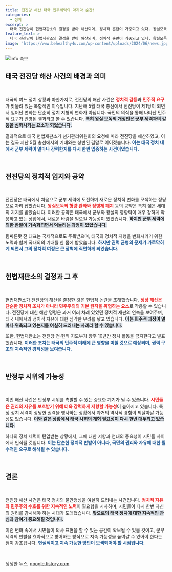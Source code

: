 ```yaml
---
title: 전진당 해산 태국 민주세력의 마지막 순간!
categories:
  - 정치
excerpt: >
  태국 전진당이 헌법재판소의 결정을 받아 해산되며, 정치적 혼란이 가중되고 있다. 왕실모독죄 개정안 추진이 위헌으로 판단된 가운데, 반정부 시위가 예상되면서 태국 정치의 불안정성이 부각되고 있다. 클릭해 자세한 내용을 확인해보세요!
feature_text: >
  태국 전진당이 헌법재판소의 결정을 받아 해산되며, 정치적 혼란이 가중되고 있다. 왕실모독죄 개정안 추진이 위헌으로 판단된 가운데, 반정부 시위가 예상되면서 태국 정치의 불안정성이 부각되고 있다. 클릭해 자세한 내용을 확인해보세요!
image: 'https://www.behealthy4u.com/wp-content/uploads/2024/06/news.jpg'
---
```


<p><img src="https://www.behealthy4u.com/wp-content/uploads/2024/06/news.jpg" alt="info 속보" /></p>

<h2 data-ke-size="size26">태국 전진당 해산 사건의 배경과 의미</h2>

<p data-ke-size="size16">&nbsp;</p>

<p>태국의 여느 정치 상황과 마찬가지로, 전진당의 해산 사건은 <b><span style="color: #ee2323;">정치적 갈등</span></b>과 <b><span style="color: #ee2323;">민주적 요구</span></b>가 맞물려 있는 복합적인 이슈입니다. 지난해 5월 태국 총선에서 전진당이 제1당이 되면서 일어난 변화는 단순히 정치 지형의 변화가 아닙니다. 국민의 의식을 통해 나타난 민주적 요구가 반영된 결과라고 볼 수 있습니다. <b><span style="background-color: #21538527;">특히 왕실 모독죄 개정안은 군부 세력과의 갈등을 심화시키는 요소가 되었습니다.</span></b> </p>

<p>결과적으로 태국 헌법재판소가 선거관리위원회의 요청에 따라 전진당을 해산하였고, 이는 결국 지난 5월 총선에서의 기대와는 상반된 결말로 이어졌습니다. <b><span style="color: #1a5490;">이는 태국 정치 내에서 군부 세력이 얼마나 강력한지를 다시 한번 입증하는 사건이었습니다.</span></b></p>

<p data-ke-size="size16">&nbsp;</p>

<h2 data-ke-size="size26">전진당의 정치적 입지와 공약</h2>

<p data-ke-size="size16">&nbsp;</p>

<p>전진당은 태국에서 처음으로 군부 세력에 도전하며 새로운 정치적 변화를 모색하는 정당으로 자리 잡았습니다. <b><span style="color: #ee2323;">왕실모독죄 형량 완화와 징병제 폐지</span></b> 등의 공약은 특히 젊은 세대의 지지를 받았습니다. 이러한 공약은 태국에서 군부와 왕실의 영향력이 매우 강하게 작용하고 있는 상황에서, 새로운 바람을 일으킬 가능성이 있었습니다. <b><span style="background-color: #21538527;">하지만 군부 세력에 의한 반발이 가속화되면서 억눌리는 과정이 있었습니다.</span></b> </p>

<p>림짜른랏 전 대표는 국제적으로도 주목받으며, 태국의 정치적 지형을 변화시키기 위한 노력과 함께 국내외의 기대를 한 몸에 받았습니다. <b><span style="color: #1a5490;">하지만 권력 균형의 문제가 가로막히게 되면서 그의 정치적 여정은 큰 장벽에 직면하게 되었습니다.</span></b></p>

<p data-ke-size="size16">&nbsp;</p>

<h2 data-ke-size="size26">헌법재판소의 결정과 그 후</h2>

<p data-ke-size="size16">&nbsp;</p>

<p>헌법재판소가 전진당의 해산을 결정한 것은 헌법적 논란을 초래했습니다. <b><span style="color: #ee2323;">정당 해산은 단순한 정치적 조치가 아니라 민주주의의 기본 원칙을 위협하는 요소</span></b>로 작용할 수 있습니다. 전진당에 대한 해산 명령은 과거 여러 차례 있었던 정치적 재판의 연속을 보여주며, 태국 내에서의 정치적 자유에 대한 심각한 우려를 낳고 있습니다. <b><span style="background-color: #21538527;">이는 민주적 과정이 얼마나 위축되고 있는지를 여실히 드러내는 사례라 할 수 있습니다.</span></b></p>

<p>또한, 헌법재판소는 전진당 전·현직 지도부가 향후 10년간 정치 활동을 금지한다고 발표했습니다. <b><span style="color: #1a5490;">이러한 조치는 태국의 민주적 미래에 큰 영향을 미칠 것으로 예상되며, 권력 구조의 지속적인 경직성을 보여줍니다.</span></b></p>

<p data-ke-size="size16">&nbsp;</p>

<h2 data-ke-size="size26">반정부 시위의 가능성</h2>

<p data-ke-size="size16">&nbsp;</p>

<p>이번 해산 사건은 반정부 시위를 촉발할 수 있는 중요한 계기가 될 수 있습니다. <b><span style="color: #ee2323;">시민들은 권리와 자유를 보호받기 위해 더욱 강력하게 저항할 가능성</span></b>이 높아지고 있습니다. 특정 정치 세력이 상당한 권력을 행사하는 상황에서 과거의 역사적 경험이 되살아날 가능성도 있습니다. <b><span style="background-color: #21538527;">이와 같은 상황에서 태국 사회의 개혁 필요성이 다시 한번 대두되고 있습니다.</span></b> </p>

<p>하나의 정치 세력이 탄압받는 상황에서, 그에 대한 저항과 연대의 중요성이 시민들 사이에서 인식될 것입니다. <b><span style="color: #1a5490;">이는 단순한 정치적 반발이 아니라, 국민의 권리와 자유에 대한 필수적인 요구로 해석될 수 있습니다.</span></b></p>

<p data-ke-size="size16">&nbsp;</p>

<h2 data-ke-size="size26">결론</h2>

<p data-ke-size="size16">&nbsp;</p>

<p>전진당 해산 사건은 태국 정치의 불안정성을 여실히 드러내는 사건입니다. <b><span style="color: #ee2323;">정치적 자유와 민주주의 수호를 위한 지속적인 노력</span></b>이 필요함을 시사하며, 시민들이 다시 한번 자신의 권리를 감시해야 하는 시대가 도래했습니다. <b><span style="background-color: #21538527;">앞으로의 태국 정치에 대한 지속적인 관심과 참여가 중요해질 것입니다.</span></b> </p>

<p>이런 변화 속에서 시민들이 의사 표현을 할 수 있는 공간이 확보될 수 있을 것이고, 군부세력의 반발을 효과적으로 방어하는 방식으로 지속 가능성을 높여갈 수 있어야 한다는 점이 강조됩니다. <b><span style="color: #1a5490;">현실적이고 지속 가능한 방안이 모색되어야 할 시점입니다.</span></b></p>

<p data-ke-size="size16">&nbsp;</p>
생생한 뉴스, <a href="https://qoogle.tistory.com" rel="dofollow">qoogle.tistory.com</a>


